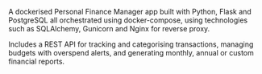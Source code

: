 A dockerised Personal Finance Manager app built with Python, Flask and PostgreSQL all orchestrated using docker-compose, using technologies such as SQLAlchemy, Gunicorn and Nginx for reverse proxy.

Includes a REST API for tracking and categorising transactions, managing budgets with overspend alerts, and generating monthly, annual or custom financial reports.
